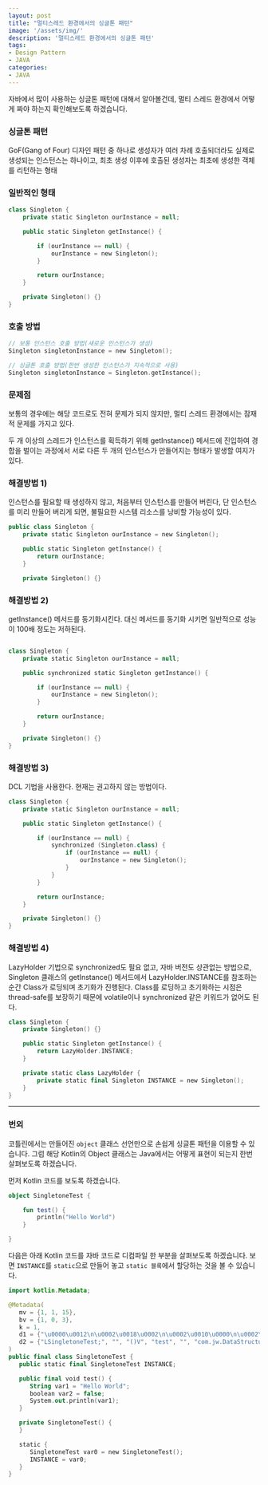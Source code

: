 ```yaml
---
layout: post
title: "멀티스레드 환경에서의 싱글톤 패턴"
image: '/assets/img/'
description: '멀티스레드 환경에서의 싱글톤 패턴'
tags:
- Design Pattern
- JAVA
categories:
- JAVA
---
```


자바에서 많이 사용하는 싱글톤 패턴에 대해서 알아볼건데, 멀티 스레드 환경에서 어떻게 짜야 하는지 확인해보도록 하겠습니다.

### 싱글톤 패턴
GoF(Gang of Four) 디자인 패턴 중 하나로 생성자가 여러 차례 호출되더라도 실제로 생성되는 인스턴스는 하나이고, 최초 생성 이후에 호출된 생성자는 최초에 생성한 객체를 리턴하는 형태

### 일반적인 형태

```kotlin
class Singleton {
    private static Singleton ourInstance = null;

    public static Singleton getInstance() {

        if (ourInstance == null) {
            ourInstance = new Singleton();
        }

        return ourInstance;
    }

    private Singleton() {}
}
```

### 호출 방법
```kotlin
// 보통 인스턴스 호출 방법(새로운 인스턴스가 생성)
Singleton singletonInstance = new Singleton();

// 싱글톤 호출 방법(한번 생성한 인스턴스가 지속적으로 사용)
Singleton singletonInstance = Singleton.getInstance();

```


### 문제점

보통의 경우에는 해당 코드로도 전혀 문제가 되지 않지만, 멀티 스레드 환경에서는 잠재적 문제를 가지고 있다.

두 개 이상의 스레드가 인스턴스를 획득하기 위해 getInstance() 메서드에 진입하여 경합을 벌이는 과정에서 서로 다른 두 개의 인스턴스가 만들어지는 형태가 발생할 여지가 있다.

### 해결방법 1)
인스턴스를 필요할 때 생성하지 않고, 처음부터 인스턴스를 만들어 버린다, 단 인스턴스를 미리 만들어 버리게 되면, 불필요한 시스템 리소스를 낭비할 가능성이 있다.

```kotlin
public class Singleton {
	private static Singleton ourInstance = new Singleton();

	public static Singleton getInstance() {
		return ourInstance;
	}

	private Singleton() {}

```

### 해결방법 2)
getInstance() 메서드를 동기화시킨다. 대신 메서드를 동기화 시키면 일반적으로 성능이 100배 정도는 저하된다.

```kotlin

class Singleton {
    private static Singleton ourInstance = null;

    public synchronized static Singleton getInstance() {

        if (ourInstance == null) {
            ourInstance = new Singleton();
        }

        return ourInstance;
    }

    private Singleton() {}
}

```


### 해결방법 3)
DCL 기법을 사용한다. 현재는 권고하지 않는 방법이다.

```kotlin
class Singleton {
    private static Singleton ourInstance = null;

    public static Singleton getInstance() {

        if (ourInstance == null) {
            synchronized (Singleton.class) {
                if (ourInstance == null) {
                    ourInstance = new Singleton();
                }
            }
        }

        return ourInstance;
    }

    private Singleton() {}
}
```

### 해결방법 4)
LazyHolder 기법으로 synchronized도 필요 없고, 자바 버전도 상관없는 방법으로, Singleton 클래스의 getInstance() 메서드에서 LazyHolder.INSTANCE를 참조하는 순간 Class가 로딩되며 초기화가 진행된다. Class를 로딩하고 초기화하는 시점은 thread-safe를 보장하기 때문에 volatile이나 synchronized 같은 키워드가 없어도 된다.

```kotlin
class Singleton {
    private Singleton() {}

    public static Singleton getInstance() {
        return LazyHolder.INSTANCE;
    }

    private static class LazyHolder {
        private static final Singleton INSTANCE = new Singleton();
    }
}
```

---

### 번외

코틀린에서는 만들어진 `object` 클래스 선언만으로 손쉽게 싱글톤 패턴을 이용할 수 있습니다. 그럼 해당 Kotlin의 Object 클래스는 Java에서는 어떻게
표현이 되는지 한번 살펴보도록 하겠습니다.

먼저 Kotlin 코드를 보도록 하겠습니다.

```kotlin
object SingletoneTest {

    fun test() {
        println("Hello World")
    }

}
```

다음은 아래 Kotlin 코드를 자바 코드로 디컴파일 한 부분을 살펴보도록 하겠습니다.
보면 `INSTANCE`를 `static`으로 만들어 놓고 `static 블록`에서 할당하는 것을 볼 수 있습니다. 

```kotlin
import kotlin.Metadata;

@Metadata(
   mv = {1, 1, 15},
   bv = {1, 0, 3},
   k = 1,
   d1 = {"\u0000\u0012\n\u0002\u0018\u0002\n\u0002\u0010\u0000\n\u0002\b\u0002\n\u0002\u0010\u0002\n\u0000\bÆ\u0002\u0018\u00002\u00020\u0001B\u0007\b\u0002¢\u0006\u0002\u0010\u0002J\u0006\u0010\u0003\u001a\u00020\u0004¨\u0006\u0005"},
   d2 = {"LSingletoneTest;", "", "()V", "test", "", "com.jw.DataStructure.main"}
)
public final class SingletoneTest {
   public static final SingletoneTest INSTANCE;

   public final void test() {
      String var1 = "Hello World";
      boolean var2 = false;
      System.out.println(var1);
   }

   private SingletoneTest() {
   }

   static {
      SingletoneTest var0 = new SingletoneTest();
      INSTANCE = var0;
   }
}
```